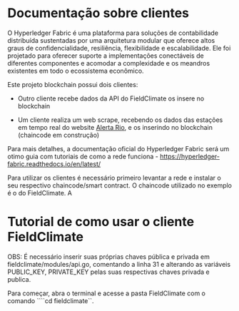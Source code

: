 # Documentação sobre clientes

O Hyperledger Fabric é uma plataforma para soluções de contabilidade distribuída sustentadas por uma arquitetura modular que oferece altos graus de confidencialidade, resiliência, flexibilidade e escalabilidade. Ele foi projetado para oferecer suporte a implementações conectáveis ​​de diferentes componentes e acomodar a complexidade e os meandros existentes em todo o ecossistema econômico.

Este projeto blockchain possui dois clientes:

- Outro cliente recebe dados da API do FieldClimate os insere no blockchain

- Um cliente realiza um web scrape, recebendo os dados das estações em tempo real do website [Alerta Rio](http://alertario.rio.rj.gov.br/tabela-de-dados/), e os inserindo no blockchain (chaincode em construção)

Para mais detalhes, a documentação oficial do Hyperledger Fabric será um otimo guia com tutoriais de como a rede funciona -  <link>https://hyperledger-fabric.readthedocs.io/en/latest/</link>

Para utilizar os clientes é necessário primeiro levantar a rede e instalar o seu respectivo chaincode/smart contract. O chaincode utilizado no exemplo é o do FieldClimate.
A

# Tutorial de como usar o cliente FieldClimate

OBS: É necessário inserir suas próprias chaves pública e privada em fieldclimate/modules/api.go, comentando a linha 31 e alterando as variáveis PUBLIC_KEY, PRIVATE_KEY pelas suas respectivas chaves privada e publica.



Para começar, abra o terminal e acesse a pasta FieldClimate com o comando ````cd fieldclimate``.
